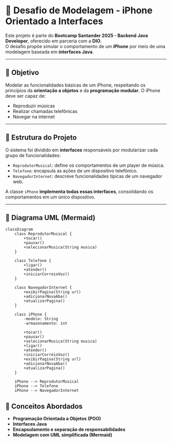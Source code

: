 # 📱 Desafio de Modelagem - iPhone Orientado a Interfaces

Este projeto é parte do **Bootcamp Santander 2025 - Backend Java Developer**, oferecido em parceria com a **DIO**.  
O desafio propõe simular o comportamento de um **iPhone** por meio de uma modelagem baseada em **interfaces Java**.

---

## 🚀 Objetivo

Modelar as funcionalidades básicas de um iPhone, respeitando os princípios da **orientação a objetos** e da **programação modular**. O iPhone deve ser capaz de:

- Reproduzir músicas
- Realizar chamadas telefônicas
- Navegar na internet

---

## 🔧 Estrutura do Projeto

O sistema foi dividido em **interfaces** responsáveis por modularizar cada grupo de funcionalidades:

- `ReprodutorMusical`: define os comportamentos de um player de música.
- `Telefone`: encapsula as ações de um dispositivo telefônico.
- `NavegadorInternet`: descreve funcionalidades típicas de um navegador web.

A classe `iPhone` **implementa todas essas interfaces**, consolidando os comportamentos em um único dispositivo.

---

## 📐 Diagrama UML (Mermaid)


```mermaid
classDiagram
    class ReprodutorMusical {
        +tocar()
        +pausar()
        +selecionarMusica(String musica)
    }

    class Telefone {
        +ligar()
        +atender()
        +iniciarCorreioVoz()
    }

    class NavegadorInternet {
        +exibirPagina(String url)
        +adicionarNovaAba()
        +atualizarPagina() 
    }

    class iPhone {
        -modelo: String
        -armazenamento: int

        +tocar()
        +pausar()
        +selecionarMusica(String musica)
        +ligar()
        +atender()
        +iniciarCorreioVoz()
        +exibirPagina(String url)
        +adicionarNovaAba()
        +atualizarPagina()
    }

    iPhone --> ReprodutorMusical
    iPhone --> Telefone
    iPhone --> NavegadorInternet

```

## 🧠 Conceitos Abordados

- **Programação Orientada a Objetos (POO)**
- **Interfaces Java**
- **Encapsulamento e separação de responsabilidades**
- **Modelagem com UML simplificada (Mermaid)**

